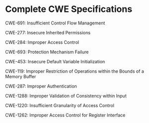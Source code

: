 

# Complete CWE Specifications

CWE-691: Insufficient Control Flow Management

CWE-277: Insecure Inherited Permissions

CWE-284: Improper Access Control

CWE-693: Protection Mechanism Failure

CWE-453: Insecure Default Variable Initialization

CWE-119: Improper Restriction of Operations within the Bounds of a Memory Buffer

CWE-287: Improper Authentication

CWE-1288: Improper Validation of Consistency within Input

CWE-1220: Insufficient Granularity of Access Control

CWE-1262: Improper Access Control for Register Interface